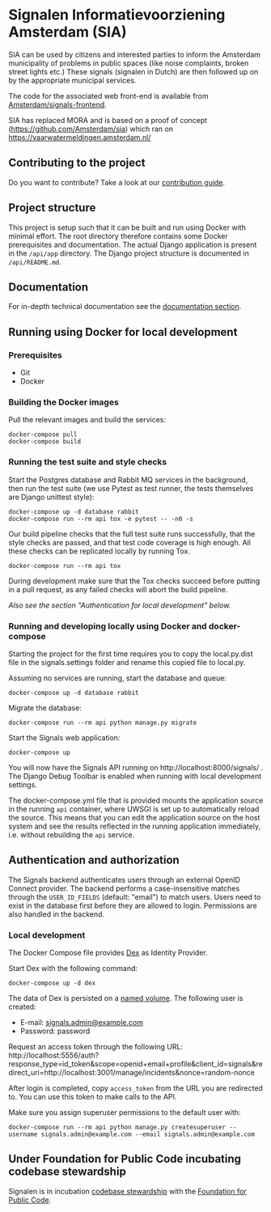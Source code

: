 # Signalen Informatievoorziening Amsterdam (SIA)

SIA can be used by citizens and interested parties to inform the Amsterdam
municipality of problems in public spaces (like noise complaints,
broken street lights etc.) These signals (signalen in Dutch) are then followed
up on by the appropriate municipal services.

The code for the associated web front-end is available from 
[Amsterdam/signals-frontend](https://github.com/Amsterdam/signals-frontend).

SIA has replaced MORA and is based on a proof of concept (https://github.com/Amsterdam/sia)
which ran on https://vaarwatermeldingen.amsterdam.nl/

## Contributing to the project

Do you want to contribute? Take a look at our [contribution guide](docs/CONTRIBUTING.md).

## Project structure

This project is setup such that it can be built and run using Docker with minimal
effort. The root directory therefore contains some Docker prerequisites and documentation.
The actual Django application is present in the `/api/app` directory. The Django project
structure is documented in `/api/README.md`.

## Documentation

For in-depth technical documentation see the [documentation section](./docs).

## Running using Docker for local development

### Prerequisites

* Git
* Docker

### Building the Docker images

Pull the relevant images and build the services:

```console
docker-compose pull
docker-compose build
```

### Running the test suite and style checks

Start the Postgres database and Rabbit MQ services in the background, then run the test
suite (we use Pytest as test runner, the tests themselves are Django unittest style):

```console
docker-compose up -d database rabbit
docker-compose run --rm api tox -e pytest -- -n0 -s
```

Our build pipeline checks that the full test suite runs successfully, that the style
checks are passed, and that test code coverage is high enough. All these checks can
be replicated locally by running Tox.

```console
docker-compose run --rm api tox
```

During development make sure that the Tox checks succeed before putting in a pull
request, as any failed checks will abort the build pipeline.

*Also see the section "Authentication for local development" below.*

### Running and developing locally using Docker and docker-compose

Starting the project for the first time requires you to copy the local.py.dist file 
in the signals.settings folder and rename this copied file to local.py.

Assuming no services are running, start the database and queue:

```console
docker-compose up -d database rabbit
```

Migrate the database:

```console
docker-compose run --rm api python manage.py migrate
```

Start the Signals web application:

```console
docker-compose up
```

You will now have the Signals API running on http://localhost:8000/signals/ .
The Django Debug Toolbar is enabled when running with local development settings.

The docker-compose.yml file that is provided mounts the application source in the
running `api` container, where UWSGI is set up to automatically reload the source.
This means that you can edit the application source on the host system and see the
results reflected in the running application immediately, i.e. without rebuilding
the `api` service.

## Authentication and authorization

The Signals backend authenticates users through an external OpenID Connect
provider. The backend performs a case-insensitive matches through the
`USER_ID_FIELDS` (default: "email") to match users. Users need to exist in the
database first before they are allowed to login. Permissions are also handled
in the backend.

### Local development

The Docker Compose file provides [Dex](https://github.com/dexidp/dex) as Identity
Provider.

Start Dex with the following command:

```console
docker-compose up -d dex
```

The data of Dex is persisted on a [named volume](https://docs.docker.com/storage/volumes/). The following user is created:

- E-mail: signals.admin@example.com
- Password: password

Request an access token through the following URL: http://localhost:5556/auth?response_type=id_token&scope=openid+email+profile&client_id=signals&redirect_uri=http://localhost:3001/manage/incidents&nonce=random-nonce

After login is completed, copy `access_token` from the URL you are redirected to. You
can use this token to make calls to the API.

Make sure you assign superuser permissions to the default user with:

```console
docker-compose run --rm api python manage.py createsuperuser --username signals.admin@example.com --email signals.admin@example.com
```

## Under Foundation for Public Code incubating codebase stewardship

Signalen is in incubation [codebase stewardship](https://publiccode.net/codebase-stewardship/) with the [Foundation for Public Code](https://publiccode.net).
